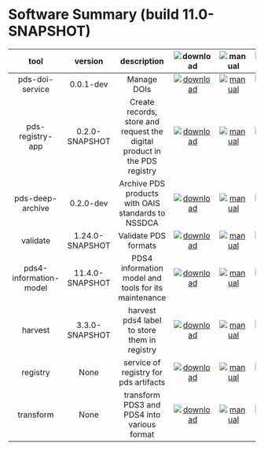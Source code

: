 
Software Summary (build 11.0-SNAPSHOT)
======================================

|tool|version|description|![download](https://nasa-pds.github.io/pdsen-corral/images/download_text.png)|![manual](https://nasa-pds.github.io/pdsen-corral/images/manual_text.png)|![changelog](https://nasa-pds.github.io/pdsen-corral/images/changelog_text.png)|![requirements](https://nasa-pds.github.io/pdsen-corral/images/requirements_text.png)|![license](https://nasa-pds.github.io/pdsen-corral/images/license_text.png)|![feedback](https://nasa-pds.github.io/pdsen-corral/images/feedback_text.png)|
| :---: | :---: | :---: | :---: | :---: | :---: | :---: | :---: | :---: |
|pds-doi-service|0.0.1-dev|Manage DOIs|[![download](https://nasa-pds.github.io/pdsen-corral/images/download.png)](https://github.com/NASA-PDS/pds-doi-service/releases/tag/0.0.1-dev "download")|[![manual](https://nasa-pds.github.io/pdsen-corral/images/manual.png)](https://nasa-pds.github.io/pds-doi-service "manual")|[![changelog](https://nasa-pds.github.io/pdsen-corral/images/changelog.png)](http://nasa-pds.github.io/pds-doi-service/pdsen-corral/CHANGELOG.html#001-dev-2020-06-24 "changelog")|[![requirements](https://nasa-pds.github.io/pdsen-corral/images/requirements.png)](https://nasa-pds.github.io/pds-doi-service/pdsen-corral/0.0.1-dev/REQUIREMENTS.html "requirements")|[![license](https://nasa-pds.github.io/pdsen-corral/images/license.png)](https://raw.githubusercontent.com/NASA-PDS/pds-doi-service/master/LICENSE.txt "license")|[![feedback](https://nasa-pds.github.io/pdsen-corral/images/feedback.png)](https://github.com/NASA-PDS/pds-doi-service/issues/new/choose "feedback")|
|pds-registry-app|0.2.0-SNAPSHOT|Create records, store and request the digital product in the PDS registry|[![download](https://nasa-pds.github.io/pdsen-corral/images/download.png)](https://github.com/NASA-PDS/pds-registry-app/releases/tag/0.2.0-SNAPSHOT "download")|[![manual](https://nasa-pds.github.io/pdsen-corral/images/manual.png)](https://nasa-pds.github.io/pds-registry-app "manual")|[![changelog](https://nasa-pds.github.io/pdsen-corral/images/changelog.png)](http://nasa-pds.github.io/pds-registry-app/pdsen-corral/CHANGELOG.html#020-snapshot-2020-06-23 "changelog")|[![requirements](https://nasa-pds.github.io/pdsen-corral/images/requirements.png)](https://nasa-pds.github.io/pds-registry-app/pdsen-corral/0.2.0-SNAPSHOT/REQUIREMENTS.html "requirements")|[![license](https://nasa-pds.github.io/pdsen-corral/images/license.png)](https://raw.githubusercontent.com/NASA-PDS/pds-registry-app/master/LICENSE.txt "license")|[![feedback](https://nasa-pds.github.io/pdsen-corral/images/feedback.png)](https://github.com/NASA-PDS/pds-registry-app/issues/new/choose "feedback")|
|pds-deep-archive|0.2.0-dev|Archive PDS products with OAIS standards to NSSDCA|[![download](https://nasa-pds.github.io/pdsen-corral/images/download.png)](https://github.com/NASA-PDS/pds-deep-archive/releases/tag/0.2.0-dev "download")|[![manual](https://nasa-pds.github.io/pdsen-corral/images/manual.png)](https://nasa-pds.github.io/pds-deep-archive "manual")|[![changelog](https://nasa-pds.github.io/pdsen-corral/images/changelog.png)](http://nasa-pds.github.io/pds-deep-archive/pdsen-corral/CHANGELOG.html#dev-2020-06-23 "changelog")|[![requirements](https://nasa-pds.github.io/pdsen-corral/images/requirements.png)](https://nasa-pds.github.io/pds-deep-archive/pdsen-corral/0.2.0-dev/REQUIREMENTS.html "requirements")|[![license](https://nasa-pds.github.io/pdsen-corral/images/license.png)](https://raw.githubusercontent.com/NASA-PDS/pds-deep-archive/master/LICENSE.txt "license")|[![feedback](https://nasa-pds.github.io/pdsen-corral/images/feedback.png)](https://github.com/NASA-PDS/pds-deep-archive/issues/new/choose "feedback")|
|validate|1.24.0-SNAPSHOT|Validate PDS formats|[![download](https://nasa-pds.github.io/pdsen-corral/images/download.png)](https://github.com/NASA-PDS/validate/releases/tag/1.24.0-SNAPSHOT "download")|[![manual](https://nasa-pds.github.io/pdsen-corral/images/manual.png)](https://nasa-pds.github.io/validate "manual")|[![changelog](https://nasa-pds.github.io/pdsen-corral/images/changelog.png)](http://nasa-pds.github.io/validate/pdsen-corral/CHANGELOG.html#1240-snapshot-2020-05-08 "changelog")|[![requirements](https://nasa-pds.github.io/pdsen-corral/images/requirements.png)](https://nasa-pds.github.io/validate/pdsen-corral/1.24.0-SNAPSHOT/REQUIREMENTS.html "requirements")|[![license](https://nasa-pds.github.io/pdsen-corral/images/license.png)](https://raw.githubusercontent.com/NASA-PDS/validate/master/LICENSE.txt "license")|[![feedback](https://nasa-pds.github.io/pdsen-corral/images/feedback.png)](https://github.com/NASA-PDS/validate/issues/new/choose "feedback")|
|pds4-information-model|11.4.0-SNAPSHOT|PDS4 information model and tools for its maintenance|[![download](https://nasa-pds.github.io/pdsen-corral/images/download.png)](https://github.com/NASA-PDS/pds4-information-model/releases/tag/11.4.0-SNAPSHOT "download")|[![manual](https://nasa-pds.github.io/pdsen-corral/images/manual.png)](https://nasa-pds.github.io/pds4-information-model "manual")|[![changelog](https://nasa-pds.github.io/pdsen-corral/images/changelog.png)](http://nasa-pds.github.io/pds4-information-model/pdsen-corral/CHANGELOG.html#1140-snapshot-2020-05-22 "changelog")|[![requirements](https://nasa-pds.github.io/pdsen-corral/images/requirements.png)](https://nasa-pds.github.io/pds4-information-model/pdsen-corral/11.4.0-SNAPSHOT/REQUIREMENTS.html "requirements")|[![license](https://nasa-pds.github.io/pdsen-corral/images/license.png)](https://raw.githubusercontent.com/NASA-PDS/pds4-information-model/master/LICENSE.txt "license")|[![feedback](https://nasa-pds.github.io/pdsen-corral/images/feedback.png)](https://github.com/NASA-PDS/pds4-information-model/issues/new/choose "feedback")|
|harvest|3.3.0-SNAPSHOT|harvest pds4 label to store them in registry|[![download](https://nasa-pds.github.io/pdsen-corral/images/download.png)](https://github.com/NASA-PDS/harvest/releases/tag/3.3.0-SNAPSHOT "download")|[![manual](https://nasa-pds.github.io/pdsen-corral/images/manual.png)](https://nasa-pds.github.io/harvest "manual")|[![changelog](https://nasa-pds.github.io/pdsen-corral/images/changelog.png)](http://nasa-pds.github.io/harvest/pdsen-corral/CHANGELOG.html#330-snapshot-2020-06-26 "changelog")|[![requirements](https://nasa-pds.github.io/pdsen-corral/images/requirements.png)](https://nasa-pds.github.io/harvest/pdsen-corral/3.3.0-SNAPSHOT/REQUIREMENTS.html "requirements")|[![license](https://nasa-pds.github.io/pdsen-corral/images/license.png)](https://raw.githubusercontent.com/NASA-PDS/harvest/master/LICENSE.txt "license")|[![feedback](https://nasa-pds.github.io/pdsen-corral/images/feedback.png)](https://github.com/NASA-PDS/harvest/issues/new/choose "feedback")|
|registry|None|service of registry for pds artifacts|[![download](https://nasa-pds.github.io/pdsen-corral/images/download.png)](https://github.com/NASA-PDS/registry/releases/tag/None "download")|[![manual](https://nasa-pds.github.io/pdsen-corral/images/manual.png)](https://nasa-pds.github.io/registry "manual")|[![changelog](https://nasa-pds.github.io/pdsen-corral/images/changelog.png)](https://www.gnupg.org/gph/en/manual/r1943.html "changelog")| |[![license](https://nasa-pds.github.io/pdsen-corral/images/license.png)](https://raw.githubusercontent.com/NASA-PDS/registry/master/LICENSE.txt "license")|[![feedback](https://nasa-pds.github.io/pdsen-corral/images/feedback.png)](https://github.com/NASA-PDS/registry/issues/new/choose "feedback")|
|transform|None|transform PDS3 and PDS4 into various format|[![download](https://nasa-pds.github.io/pdsen-corral/images/download.png)](https://github.com/NASA-PDS/transform/releases/tag/None "download")|[![manual](https://nasa-pds.github.io/pdsen-corral/images/manual.png)](https://nasa-pds.github.io/transform "manual")|[![changelog](https://nasa-pds.github.io/pdsen-corral/images/changelog.png)](https://www.gnupg.org/gph/en/manual/r1943.html "changelog")| |[![license](https://nasa-pds.github.io/pdsen-corral/images/license.png)](https://raw.githubusercontent.com/NASA-PDS/transform/master/LICENSE.txt "license")|[![feedback](https://nasa-pds.github.io/pdsen-corral/images/feedback.png)](https://github.com/NASA-PDS/transform/issues/new/choose "feedback")|
